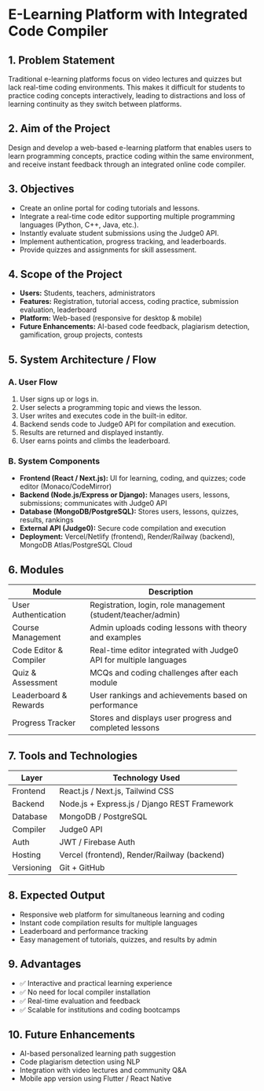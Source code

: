 # E-Learning Platform with Integrated Code Compiler

## 1. Problem Statement
Traditional e-learning platforms focus on video lectures and quizzes but lack real-time coding environments. This makes it difficult for students to practice coding concepts interactively, leading to distractions and loss of learning continuity as they switch between platforms.

## 2. Aim of the Project
Design and develop a web-based e-learning platform that enables users to learn programming concepts, practice coding within the same environment, and receive instant feedback through an integrated online code compiler.

## 3. Objectives
- Create an online portal for coding tutorials and lessons.
- Integrate a real-time code editor supporting multiple programming languages (Python, C++, Java, etc.).
- Instantly evaluate student submissions using the Judge0 API.
- Implement authentication, progress tracking, and leaderboards.
- Provide quizzes and assignments for skill assessment.

## 4. Scope of the Project
- **Users:** Students, teachers, administrators
- **Features:** Registration, tutorial access, coding practice, submission evaluation, leaderboard
- **Platform:** Web-based (responsive for desktop & mobile)
- **Future Enhancements:** AI-based code feedback, plagiarism detection, gamification, group projects, contests

## 5. System Architecture / Flow

### A. User Flow
1. User signs up or logs in.
2. User selects a programming topic and views the lesson.
3. User writes and executes code in the built-in editor.
4. Backend sends code to Judge0 API for compilation and execution.
5. Results are returned and displayed instantly.
6. User earns points and climbs the leaderboard.

### B. System Components
- **Frontend (React / Next.js):** UI for learning, coding, and quizzes; code editor (Monaco/CodeMirror)
- **Backend (Node.js/Express or Django):** Manages users, lessons, submissions; communicates with Judge0 API
- **Database (MongoDB/PostgreSQL):** Stores users, lessons, quizzes, results, rankings
- **External API (Judge0):** Secure code compilation and execution
- **Deployment:** Vercel/Netlify (frontend), Render/Railway (backend), MongoDB Atlas/PostgreSQL Cloud

## 6. Modules

| Module                | Description                                                        |
|-----------------------|--------------------------------------------------------------------|
| User Authentication   | Registration, login, role management (student/teacher/admin)       |
| Course Management     | Admin uploads coding lessons with theory and examples              |
| Code Editor & Compiler| Real-time editor integrated with Judge0 API for multiple languages |
| Quiz & Assessment     | MCQs and coding challenges after each module                       |
| Leaderboard & Rewards | User rankings and achievements based on performance                |
| Progress Tracker      | Stores and displays user progress and completed lessons            |

## 7. Tools and Technologies

| Layer      | Technology Used                                      |
|------------|------------------------------------------------------|
| Frontend   | React.js / Next.js, Tailwind CSS                     |
| Backend    | Node.js + Express.js / Django REST Framework         |
| Database   | MongoDB / PostgreSQL                                 |
| Compiler   | Judge0 API                                           |
| Auth       | JWT / Firebase Auth                                  |
| Hosting    | Vercel (frontend), Render/Railway (backend)          |
| Versioning | Git + GitHub                                         |

## 8. Expected Output
- Responsive web platform for simultaneous learning and coding
- Instant code compilation results for multiple languages
- Leaderboard and performance tracking
- Easy management of tutorials, quizzes, and results by admin

## 9. Advantages
- ✅ Interactive and practical learning experience
- ✅ No need for local compiler installation
- ✅ Real-time evaluation and feedback
- ✅ Scalable for institutions and coding bootcamps

## 10. Future Enhancements
- AI-based personalized learning path suggestion
- Code plagiarism detection using NLP
- Integration with video lectures and community Q&A
- Mobile app version using Flutter / React Native